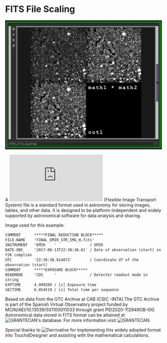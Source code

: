 # FITS File Scaling

![Image](https://github.com/CorrelateVisuals/Touchdesigner_Tools/blob/main/FITS_File_Scaling/FITS_File_Scaling_Image.PNG?raw=true)

A ![FITS](https://fits.gsfc.nasa.gov/fits_standard.html) (Flexible Image Transport System) file is a standard format used in astronomy for storing images, tables, and other data. It is designed to be platform-independent and widely supported by astronomical software for data analysis and sharing.

Image used for this example:
```
COMMENT      *****FINAL REDUCTION BLOCK*****
FILE-NAME    'FINAL_EMIR_STR_IMG_H.fits'
INSTRUMENT   'EMIR    '               / EMIR
DATE-OBS     '2017-08-13T22:38:38.81' / Date of observation (start) in Y2K complian
UTC          '22:38:38.814872'        / Coordinate UT of the observation (start)
COMMENT      *****EXPOSURE BLOCK*****
READMODE     'CDS     '               / Detector readout mode in string
EXPTIME      4.999289 / [s] Exposure time
SECTIME      6.054519 / [s] Total time per sequence
```
Based on data from the GTC Archive at CAB (CSIC -INTA).The GTC Archive is part of the Spanish Virtual Observatory project funded by MCIN/AEI/10.13039/501100011033 through grant PID2020-112949GB-I00. Astronomical data stored in FITS format can be attained at ![GRANTECAN's database](https://gtc.sdc.cab.inta-csic.es/gtc/index.jsp). For more information visit ![GRANTECAN](http://www.gtc.iac.es/).

Special thanks to ![Derrivative](derivative.ca/) for implementing this widely adopted format into TouchdDesigner and assisting with the mathematical calculations.
